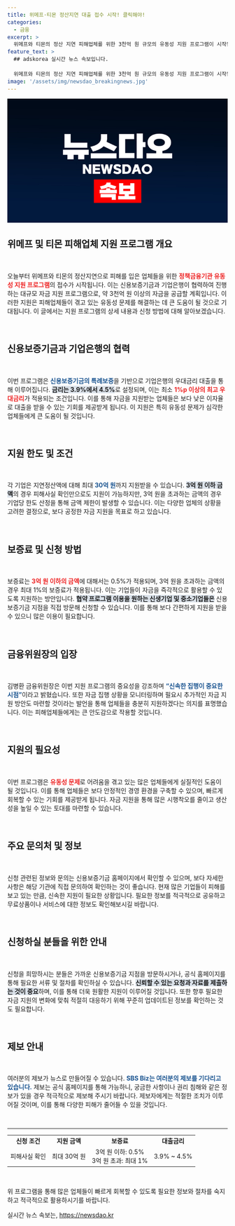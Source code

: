 ```yaml
---
title: 위메프·티몬 정산지연 대출 접수 시작! 클릭해야!
categories:
  - 금융
excerpt: >
  위메프와 티몬의 정산 지연 피해업체를 위한 3천억 원 규모의 유동성 지원 프로그램이 시작됩니다! 신용보증기금을 통해 저금리 대출과 함께 최대 30억 원까지 지원받을 수 있는 기회를 놓치지 마세요!
feature_text: >
  ## adskorea 실시간 뉴스 속보입니다.

  위메프와 티몬의 정산 지연 피해업체를 위한 3천억 원 규모의 유동성 지원 프로그램이 시작됩니다! 신용보증기금을 통해 저금리 대출과 함께 최대 30억 원까지 지원받을 수 있는 기회를 놓치지 마세요!
image: '/assets/img/newsdao_breakingnews.jpg'
---
```


<p><img src="/assets/img/newsdao_breakingnews.jpg" alt="adskorea 속보" /></p>

<h2 data-ke-size="size26">위메프 및 티몬 피해업체 지원 프로그램 개요</h2>

<p data-ke-size="size16">&nbsp;</p>

<p>오늘부터 위메프와 티몬의 정산지연으로 피해를 입은 업체들을 위한 <b><span style="color: #ee2323;">정책금융기관 유동성 지원 프로그램</span></b>의 접수가 시작됩니다. 이는 신용보증기금과 기업은행이 협력하여 진행하는 대규모 자금 지원 프로그램으로, 약 3천억 원 이상의 자금을 공급할 계획입니다. 이러한 지원은 피해업체들이 겪고 있는 유동성 문제를 해결하는 데 큰 도움이 될 것으로 기대됩니다. 이 글에서는 지원 프로그램의 상세 내용과 신청 방법에 대해 알아보겠습니다.</p>

<p data-ke-size="size16">&nbsp;</p>

<h2 data-ke-size="size26">신용보증기금과 기업은행의 협력</h2>

<p data-ke-size="size16">&nbsp;</p>

<p>이번 프로그램은 <b><span style="color: #1a5490;">신용보증기금의 특례보증</span></b>을 기반으로 기업은행의 우대금리 대출을 통해 이루어집니다. <b><span style="background-color: #21538527;">금리는 3.9%에서 4.5%</span></b>로 설정되며, 이는 최소 <b><span style="color: #ee2323;">1%p 이상의 최고 우대금리</span></b>가 적용되는 조건입니다. 이를 통해 자금을 지원받는 업체들은 보다 낮은 이자율로 대출을 받을 수 있는 기회를 제공받게 됩니다. 이 지원은 특히 유동성 문제가 심각한 업체들에게 큰 도움이 될 것입니다.</p>

<p data-ke-size="size16">&nbsp;</p>

<h2 data-ke-size="size26">지원 한도 및 조건</h2>

<p data-ke-size="size16">&nbsp;</p>

<p>각 기업은 지연정산액에 대해 최대 <b><span style="color: #1a5490;">30억 원</span></b>까지 지원받을 수 있습니다. <b><span style="background-color: #21538527;">3억 원 이하 금액</span></b>의 경우 피해사실 확인만으로도 지원이 가능하지만, 3억 원을 초과하는 금액의 경우 기업당 한도 산정을 통해 금액 제한이 발생할 수 있습니다. 이는 다양한 업체의 상황을 고려한 결정으로, 보다 공정한 자금 지원을 목표로 하고 있습니다.</p>

<p data-ke-size="size16">&nbsp;</p>

<h2 data-ke-size="size26">보증료 및 신청 방법</h2>

<p data-ke-size="size16">&nbsp;</p>

<p>보증료는 <b><span style="color: #ee2323;">3억 원 이하의 금액</span></b>에 대해서는 0.5%가 적용되며, 3억 원을 초과하는 금액의 경우 최대 1%의 보증료가 적용됩니다. 이는 기업들이 자금을 즉각적으로 활용할 수 있도록 지원하는 방안입니다. <b><span style="background-color: #21538527;">협약 프로그램 이용을 원하는 신생기업 및 중소기업들은</span></b> 신용보증기금 지점을 직접 방문해 신청할 수 있습니다. 이를 통해 보다 간편하게 지원을 받을 수 있으니 많은 이용이 필요합니다.</p>

<p data-ke-size="size16">&nbsp;</p>

<h2 data-ke-size="size26">금융위원장의 입장</h2>

<p data-ke-size="size16">&nbsp;</p>

<p>김병환 금융위원장은 이번 지원 프로그램의 중요성을 강조하며 <b><span style="color: #1a5490;">“신속한 집행이 중요한 시점”</span></b>이라고 밝혔습니다. 또한 자금 집행 상황을 모니터링하며 필요시 추가적인 자금 지원 방안도 마련할 것이라는 발언을 통해 업체들을 충분히 지원하겠다는 의지를 표명했습니다. 이는 피해업체들에게는 큰 안도감으로 작용할 것입니다.</p>

<p data-ke-size="size16">&nbsp;</p>

<h2 data-ke-size="size26">지원의 필요성</h2>

<p data-ke-size="size16">&nbsp;</p>

<p>이번 프로그램은 <b><span style="color: #ee2323;">유동성 문제</span></b>로 어려움을 겪고 있는 많은 업체들에게 실질적인 도움이 될 것입니다. 이를 통해 업체들은 보다 안정적인 경영 환경을 구축할 수 있으며, 빠르게 회복할 수 있는 기회를 제공받게 됩니다. 자금 지원을 통해 많은 시행착오를 줄이고 생산성을 높일 수 있는 토대를 마련할 수 있습니다. </p>

<p data-ke-size="size16">&nbsp;</p>

<h2 data-ke-size="size26">주요 문의처 및 정보</h2>

<p data-ke-size="size16">&nbsp;</p>

<p>신청 관련된 정보와 문의는 신용보증기금 홈페이지에서 확인할 수 있으며, 보다 자세한 사항은 해당 기관에 직접 문의하여 확인하는 것이 좋습니다. 현재 많은 기업들이 피해를 보고 있는 만큼, 신속한 지원이 필요한 상황입니다. 필요한 정보를 적극적으로 공유하고 무료상품이나 서비스에 대한 정보도 확인해보시길 바랍니다.</p>

<p data-ke-size="size16">&nbsp;</p>

<h2 data-ke-size="size26">신청하실 분들을 위한 안내</h2>

<p data-ke-size="size16">&nbsp;</p>

<p>신청을 희망하시는 분들은 가까운 신용보증기금 지점을 방문하시거나, 공식 홈페이지를 통해 필요한 서류 및 절차를 확인하실 수 있습니다. <b><span style="background-color: #21538527;">신뢰할 수 있는 요청과 자료를 제출하는 것이 중요</span></b>하며, 이를 통해 더욱 원활한 지원이 이루어질 것입니다. 또한 향후 필요한 자금 지원의 변화에 맞춰 적절히 대응하기 위해 꾸준히 업데이트된 정보를 확인하는 것도 필요합니다.</p>

<p data-ke-size="size16">&nbsp;</p>

<h2 data-ke-size="size26">제보 안내</h2>

<p data-ke-size="size16">&nbsp;</p>

<p>여러분의 제보가 뉴스로 만들어질 수 있습니다. <b><span style="color: #1a5490;">SBS Biz는 여러분의 제보를 기다리고 있습니다.</span></b> 제보는 공식 홈페이지를 통해 가능하니, 궁금한 사항이나 권리 침해와 같은 정보가 있을 경우 적극적으로 제보해 주시기 바랍니다. 제보자에게는 적절한 조치가 이루어질 것이며, 이를 통해 다양한 피해가 줄어들 수 있을 것입니다. </p>

<p data-ke-size="size16">&nbsp;</p>

<hr>

<table style="width: 100%; border-collapse: collapse;">
    <tr>
        <td style="text-align: center; height: 17px;"><b>신청 조건</b></td>
        <td style="text-align: center; height: 17px;"><b>지원 금액</b></td>
        <td style="text-align: center; height: 17px;"><b>보증료</b></td>
        <td style="text-align: center; height: 17px;"><b>대출금리</b></td>
    </tr>
    <tr>
        <td style="text-align: center; height: 17px;">피해사실 확인</td>
        <td style="text-align: center; height: 17px;">최대 30억 원</td>
        <td style="text-align: center; height: 17px;">3억 원 이하: 0.5%<br>3억 원 초과: 최대 1%</td>
        <td style="text-align: center; height: 17px;">3.9% ~ 4.5%</td>
    </tr>
</table>

<p data-ke-size="size16">&nbsp;</p>

<p>위 프로그램을 통해 많은 업체들이 빠르게 회복할 수 있도록 필요한 정보와 절차를 숙지하고 적극적으로 활용하시기를 바랍니다.</p>
실시간 뉴스 속보는, <a href="https://newsdao.kr" rel="dofollow">https://newsdao.kr</a>


